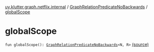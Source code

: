 [uy.klutter.graph.netflix.internal](../index.md) / [GraphRelationPredicateNoBackwards](index.md) / [globalScope](.)


# globalScope
<code>fun globalScope(): [GraphRelationPredicateNoBackwards](index.md)<N, R></code> [(source)](https://github.com/kohesive/klutter/blob/master/netflix-graph-jdk6/src/main/kotlin/uy/klutter/graph/netflix/internal/Schema.kt#L111)<br/>

